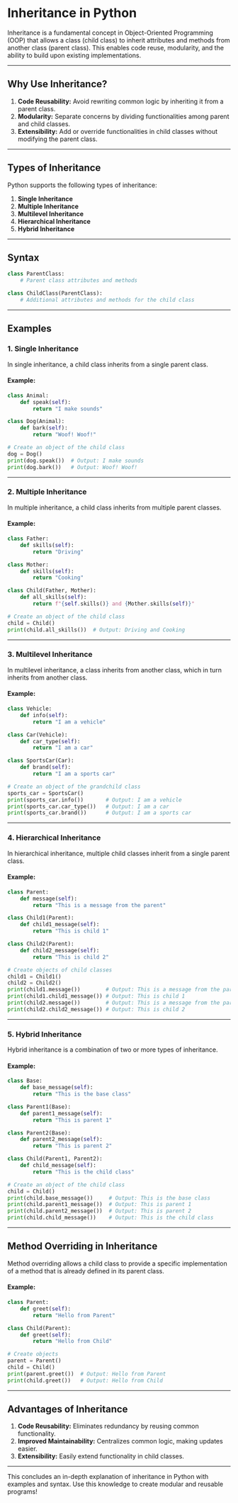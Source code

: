 # Inheritance in Python

Inheritance is a fundamental concept in Object-Oriented Programming (OOP) that allows a class (child class) to inherit attributes and methods from another class (parent class). This enables code reuse, modularity, and the ability to build upon existing implementations.

---

## Why Use Inheritance?

1. **Code Reusability:** Avoid rewriting common logic by inheriting it from a parent class.
2. **Modularity:** Separate concerns by dividing functionalities among parent and child classes.
3. **Extensibility:** Add or override functionalities in child classes without modifying the parent class.

---

## Types of Inheritance

Python supports the following types of inheritance:

1. **Single Inheritance**
2. **Multiple Inheritance**
3. **Multilevel Inheritance**
4. **Hierarchical Inheritance**
5. **Hybrid Inheritance**

---

## Syntax

```python
class ParentClass:
    # Parent class attributes and methods

class ChildClass(ParentClass):
    # Additional attributes and methods for the child class
```

---

## Examples

### 1. **Single Inheritance**
In single inheritance, a child class inherits from a single parent class.

#### Example:
```python
class Animal:
    def speak(self):
        return "I make sounds"

class Dog(Animal):
    def bark(self):
        return "Woof! Woof!"

# Create an object of the child class
dog = Dog()
print(dog.speak())  # Output: I make sounds
print(dog.bark())   # Output: Woof! Woof!
```

---

### 2. **Multiple Inheritance**
In multiple inheritance, a child class inherits from multiple parent classes.

#### Example:
```python
class Father:
    def skills(self):
        return "Driving"

class Mother:
    def skills(self):
        return "Cooking"

class Child(Father, Mother):
    def all_skills(self):
        return f"{self.skills()} and {Mother.skills(self)}"

# Create an object of the child class
child = Child()
print(child.all_skills())  # Output: Driving and Cooking
```

---

### 3. **Multilevel Inheritance**
In multilevel inheritance, a class inherits from another class, which in turn inherits from another class.

#### Example:
```python
class Vehicle:
    def info(self):
        return "I am a vehicle"

class Car(Vehicle):
    def car_type(self):
        return "I am a car"

class SportsCar(Car):
    def brand(self):
        return "I am a sports car"

# Create an object of the grandchild class
sports_car = SportsCar()
print(sports_car.info())       # Output: I am a vehicle
print(sports_car.car_type())   # Output: I am a car
print(sports_car.brand())      # Output: I am a sports car
```

---

### 4. **Hierarchical Inheritance**
In hierarchical inheritance, multiple child classes inherit from a single parent class.

#### Example:
```python
class Parent:
    def message(self):
        return "This is a message from the parent"

class Child1(Parent):
    def child1_message(self):
        return "This is child 1"

class Child2(Parent):
    def child2_message(self):
        return "This is child 2"

# Create objects of child classes
child1 = Child1()
child2 = Child2()
print(child1.message())        # Output: This is a message from the parent
print(child1.child1_message()) # Output: This is child 1
print(child2.message())        # Output: This is a message from the parent
print(child2.child2_message()) # Output: This is child 2
```

---

### 5. **Hybrid Inheritance**
Hybrid inheritance is a combination of two or more types of inheritance.

#### Example:
```python
class Base:
    def base_message(self):
        return "This is the base class"

class Parent1(Base):
    def parent1_message(self):
        return "This is parent 1"

class Parent2(Base):
    def parent2_message(self):
        return "This is parent 2"

class Child(Parent1, Parent2):
    def child_message(self):
        return "This is the child class"

# Create an object of the child class
child = Child()
print(child.base_message())     # Output: This is the base class
print(child.parent1_message())  # Output: This is parent 1
print(child.parent2_message())  # Output: This is parent 2
print(child.child_message())    # Output: This is the child class
```

---

## Method Overriding in Inheritance

Method overriding allows a child class to provide a specific implementation of a method that is already defined in its parent class.

#### Example:
```python
class Parent:
    def greet(self):
        return "Hello from Parent"

class Child(Parent):
    def greet(self):
        return "Hello from Child"

# Create objects
parent = Parent()
child = Child()
print(parent.greet())  # Output: Hello from Parent
print(child.greet())   # Output: Hello from Child
```

---

## Advantages of Inheritance

1. **Code Reusability:** Eliminates redundancy by reusing common functionality.
2. **Improved Maintainability:** Centralizes common logic, making updates easier.
3. **Extensibility:** Easily extend functionality in child classes.

---

This concludes an in-depth explanation of inheritance in Python with examples and syntax. Use this knowledge to create modular and reusable programs!
